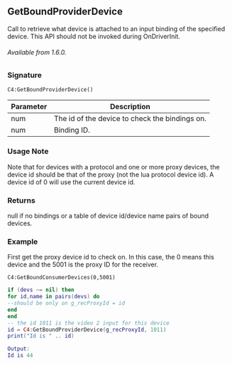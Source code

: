 ## GetBoundProviderDevice

Call to retrieve what device is attached to an input binding of the specified device. This API should not be invoked during OnDriverInit.

###### Available from 1.6.0.

### Signature

`C4:GetBoundProviderDevice()`

| Parameter | Description |
| --- | --- |
| num | The id of the device to check the bindings on.  
| num | Binding ID. |


### Usage Note
Note that for devices with a protocol and one or more proxy devices, the device id should be that of the proxy (not the lua protocol device id).  A device id of 0 will use the current device id.


### Returns
null if no bindings or a table of device id/device name pairs of bound devices.


### Example

First get the proxy device id to check on. In this case, the 0 means this device and the 5001 is the proxy ID for the receiver. 

`C4:GetBoundConsumerDevices(0,5001)`

```lua
if (devs ~= nil) then
for id,name in pairs(devs) do
--should be only on g_recProxyId = id
end
end
-- the id 1011 is the video 2 input for this device
id = C4:GetBoundProviderDevice(g_recProxyId, 1011)
print("Id is " .. id)
```

```lua
Output:
Id is 44
```